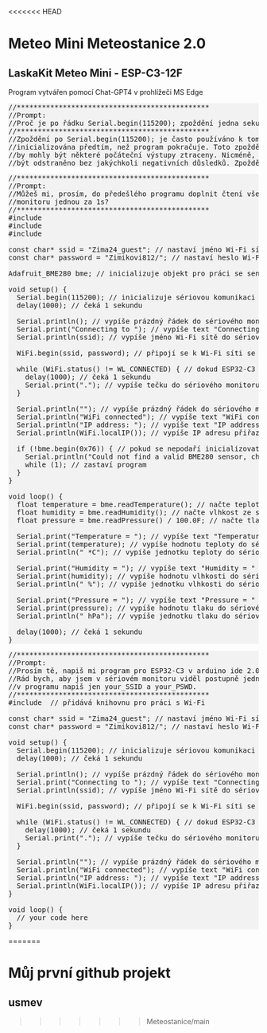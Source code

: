 <<<<<<< HEAD
<H1>Meteo Mini Meteostanice 2.0</H1>
<H2>LaskaKit Meteo Mini - ESP-C3-12F</H2>
<p>Program vytvářen pomocí Chat-GPT4 v prohlížeči MS Edge</p>

<pre style="background-color: #f2f2f2;">
//**********************************************
//Prompt:
//Proč je po řádku Serial.begin(115200); zpoždění jedna sekunda?
//**********************************************
//Zpoždění po Serial.begin(115200); je často používáno k tomu, aby se zajistilo, že sériová komunikace je plně 
//inicializována předtím, než program pokračuje. Toto zpoždění je obzvláště užitečné při ladění, protože bez něj 
//by mohly být některé počáteční výstupy ztraceny. Nicméně, v tomto konkrétním kódu to nemusí být nezbytné a může 
//být odstraněno bez jakýchkoli negativních důsledků. Zpoždění 1 sekundy je zde pravděpodobně zvykem autora kódu.
</pre>

<pre style="background-color: #f2f2f2;">
//**********************************************
//Prompt:
//Můžeš mi, prosím, do předešlého programu doplnit čtení všech parametrů ze senzoru BME280 s výpisem do sériového 
//monitoru jednou za 1s?
//**********************************************
#include <WiFi.h>
#include <Adafruit_Sensor.h>
#include <Adafruit_BME280.h>

const char* ssid = "Zima24_guest"; // nastaví jméno Wi-Fi sítě
const char* password = "Zimikovi812/"; // nastaví heslo Wi-Fi sítě

Adafruit_BME280 bme; // inicializuje objekt pro práci se senzorem BME280

void setup() {
  Serial.begin(115200); // inicializuje sériovou komunikaci s rychlostí 115200 baudů
  delay(1000); // čeká 1 sekundu

  Serial.println(); // vypíše prázdný řádek do sériového monitoru
  Serial.print("Connecting to "); // vypíše text "Connecting to " do sériového monitoru
  Serial.println(ssid); // vypíše jméno Wi-Fi sítě do sériového monitoru

  WiFi.begin(ssid, password); // připojí se k Wi-Fi síti se jménem a heslem uloženým v proměnných ssid a password

  while (WiFi.status() != WL_CONNECTED) { // dokud ESP32-C3 není připojeno k Wi-Fi síti
    delay(1000); // čeká 1 sekundu
    Serial.print("."); // vypíše tečku do sériového monitoru
  }

  Serial.println(""); // vypíše prázdný řádek do sériového monitoru
  Serial.println("WiFi connected"); // vypíše text "WiFi connected" do sériového monitoru
  Serial.println("IP address: "); // vypíše text "IP address: " do sériového monitoru
  Serial.println(WiFi.localIP()); // vypíše IP adresu přiřazenou ESP32-C3 v síti do sériového monitoru

  if (!bme.begin(0x76)) { // pokud se nepodaří inicializovat senzor BME280
    Serial.println("Could not find a valid BME280 sensor, check wiring!"); // vypíše chybovou hlášku do sériového monitoru
    while (1); // zastaví program
  }
}

void loop() {
  float temperature = bme.readTemperature(); // načte teplotu ze senzoru BME280
  float humidity = bme.readHumidity(); // načte vlhkost ze senzoru BME280
  float pressure = bme.readPressure() / 100.0F; // načte tlak ze senzoru BME280 a převede ho na hektopaskaly

  Serial.print("Temperature = "); // vypíše text "Temperature = " do sériového monitoru
  Serial.print(temperature); // vypíše hodnotu teploty do sériového monitoru
  Serial.println(" *C"); // vypíše jednotku teploty do sériového monitoru

  Serial.print("Humidity = "); // vypíše text "Humidity = " do sériového monitoru
  Serial.print(humidity); // vypíše hodnotu vlhkosti do sériového monitoru
  Serial.println(" %"); // vypíše jednotku vlhkosti do sériového monitoru

  Serial.print("Pressure = "); // vypíše text "Pressure = " do sériového monitoru
  Serial.print(pressure); // vypíše hodnotu tlaku do sériového monitoru
  Serial.println(" hPa"); // vypíše jednotku tlaku do sériového monitoru

  delay(1000); // čeká 1 sekundu
}
</pre>

<pre style="background-color: #f2f2f2;">
//**********************************************
//Prompt:
//Prosím tě, napiš mi program pro ESP32-C3 v arduino ide 2.0, pro komunikaci po wi-fi s notebookem ve stejné síti. 
//Rád bych, aby jsem v sériovém monitoru viděl postupně jednotlivé fáze připojování. Místo skutečného SSID a hesla 
//v programu napiš jen your_SSID a your_PSWD.
//**********************************************
#include <WiFi.h> // přidává knihovnu pro práci s Wi-Fi

const char* ssid = "Zima24_guest"; // nastaví jméno Wi-Fi sítě
const char* password = "Zimikovi812/"; // nastaví heslo Wi-Fi sítě

void setup() {
  Serial.begin(115200); // inicializuje sériovou komunikaci s rychlostí 115200 baudů
  delay(1000); // čeká 1 sekundu

  Serial.println(); // vypíše prázdný řádek do sériového monitoru
  Serial.print("Connecting to "); // vypíše text "Connecting to " do sériového monitoru
  Serial.println(ssid); // vypíše jméno Wi-Fi sítě do sériového monitoru

  WiFi.begin(ssid, password); // připojí se k Wi-Fi síti se jménem a heslem uloženým v proměnných ssid a password

  while (WiFi.status() != WL_CONNECTED) { // dokud ESP32-C3 není připojeno k Wi-Fi síti
    delay(1000); // čeká 1 sekundu
    Serial.print("."); // vypíše tečku do sériového monitoru
  }

  Serial.println(""); // vypíše prázdný řádek do sériového monitoru
  Serial.println("WiFi connected"); // vypíše text "WiFi connected" do sériového monitoru
  Serial.println("IP address: "); // vypíše text "IP address: " do sériového monitoru
  Serial.println(WiFi.localIP()); // vypíše IP adresu přiřazenou ESP32-C3 v síti do sériového monitoru
}

void loop() {
  // your code here
}
</pre>
=======
# Můj první github projekt

## usmev
>>>>>>> Meteostanice/main
